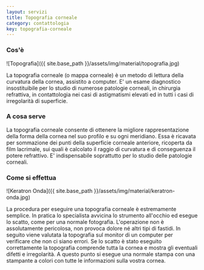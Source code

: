 ```yaml
---
layout: servizi
title: Topografia corneale
category: contattologia
key: topografia-corneale
---
```


### Cos'è

![Topografia]({{ site.base_path }}/assets/img/material/topografia.jpg)

La topografia corneale (o mappa corneale) è un metodo di lettura della curvatura della cornea, assistito a computer. E' un esame diagnostico insostituibile per lo studio di numerose patologie corneali, in chirurgia refrattiva, in contattologia nei casi di astigmatismi elevati ed in tutti i casi di irregolarità di superficie.

### A cosa serve

La topografia corneale consente di ottenere la migliore rappresentazione della forma della cornea nel suo profilo e su ogni meridiano. Essa è ricavata per sommazione dei punti della superficie corneale anteriore, ricoperta da film lacrimale, sui quali è calcolato il raggio di curvatura e di conseguenza il potere refrattivo. E' indispensabile soprattutto per lo studio delle patologie corneali.

### Come si effettua

![Keratron Onda]({{ site.base_path }}/assets/img/material/keratron-onda.jpg)

La procedura per eseguire una topografia corneale è estremamente semplice. In pratica lo specialista avvicina lo strumento all'occhio ed esegue lo scatto, come per una normale fotografia. L'operazione non è assolutamente pericolosa, non provoca dolore né altri tipi di fastidi. In seguito viene valutata la topografia sul monitor di un computer per verificare che non ci siano errori. Se lo scatto è stato eseguito correttamente la topografia comprende tutta la cornea e mostra gli eventuali difetti e irregolarità. A questo punto si esegue una normale stampa con una stampante a colori con tutte le informazioni sulla vostra cornea.
